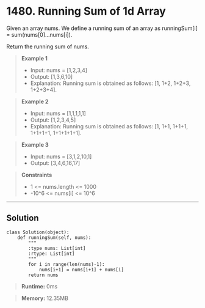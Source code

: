 # **1480. Running Sum of 1d Array**

Given an array nums. We define a running sum of an array as runningSum[i] = sum(nums[0]…nums[i]).

Return the running sum of nums.


> **Example 1**
>* Input: nums = [1,2,3,4]
>* Output: [1,3,6,10]
>* Explanation: Running sum is obtained as follows: [1, 1+2, 1+2+3, 1+2+3+4].

> **Example 2**
>* Input: nums = [1,1,1,1,1]
>* Output: [1,2,3,4,5]
>* Explanation: Running sum is obtained as follows: [1, 1+1, 1+1+1, 1+1+1+1, 1+1+1+1+1].

> **Example 3**
>* Input: nums = [3,1,2,10,1]
>* Output: [3,4,6,16,17]

> **Constraints**
>* 1 <= nums.length <= 1000
>* -10^6 <= nums[i] <= 10^6

---
## **Solution**

```
class Solution(object):
    def runningSum(self, nums):
        """
        :type nums: List[int]
        :rtype: List[int]
        """
        for i in range(len(nums)-1):
            nums[i+1] = nums[i+1] + nums[i]
        return nums
```

> **Runtime:** 0ms

> **Memory:** 12.35MB

